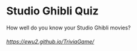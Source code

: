 # Studio Ghibli Quiz
How well do you know your Studio Ghibli movies?
###### https://ewu2.github.io/TriviaGame/
